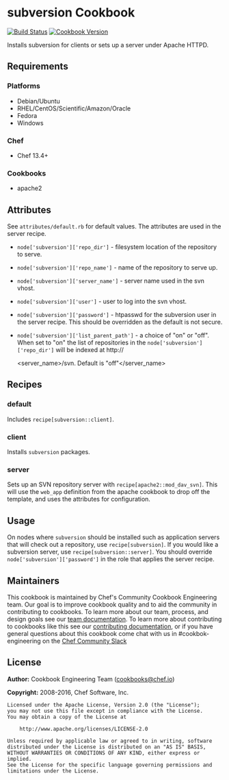 # subversion Cookbook

[![Build Status](https://travis-ci.org/chef-cookbooks/subversion.svg?branch=master)](http://travis-ci.org/chef-cookbooks/subversion) [![Cookbook Version](https://img.shields.io/cookbook/v/subversion.svg)](https://supermarket.chef.io/cookbooks/subversion)

Installs subversion for clients or sets up a server under Apache HTTPD.

## Requirements

### Platforms

- Debian/Ubuntu
- RHEL/CentOS/Scientific/Amazon/Oracle
- Fedora
- Windows

### Chef

- Chef 13.4+

### Cookbooks

- apache2

## Attributes

See `attributes/default.rb` for default values. The attributes are used in the server recipe.

- `node['subversion']['repo_dir']` - filesystem location of the repository to serve.
- `node['subversion']['repo_name']` - name of the repository to serve up.
- `node['subversion']['server_name']` - server name used in the svn vhost.
- `node['subversion']['user']` - user to log into the svn vhost.
- `node['subversion']['password']` - htpasswd for the subversion user in the server recipe. This should be overridden as the default is not secure.
- `node['subversion']['list_parent_path']` - a choice of "on" or "off". When set to "on" the list of repositories in the `node['subversion']['repo_dir']` will be indexed at http://

  <server_name>/svn.  Default is "off"</server_name>

## Recipes

### default

Includes `recipe[subversion::client]`.

### client

Installs `subversion` packages.

### server

Sets up an SVN repository server with `recipe[apache2::mod_dav_svn]`. This will use the `web_app` definition from the apache cookbook to drop off the template, and uses the attributes for configuration.

## Usage

On nodes where `subversion` should be installed such as application servers that will check out a repository, use `recipe[subversion]`. If you would like a subversion server, use `recipe[subversion::server]`. You should override `node['subversion']['password']` in the role that applies the server recipe.

## Maintainers

This cookbook is maintained by Chef's Community Cookbook Engineering team. Our goal is to improve cookbook quality and to aid the community in contributing to cookbooks. To learn more about our team, process, and design goals see our [team documentation](https://github.com/chef-cookbooks/community_cookbook_documentation/blob/master/COOKBOOK_TEAM.MD). To learn more about contributing to cookbooks like this see our [contributing documentation](https://github.com/chef-cookbooks/community_cookbook_documentation/blob/master/CONTRIBUTING.MD), or if you have general questions about this cookbook come chat with us in #cookbok-engineering on the [Chef Community Slack](http://community-slack.chef.io/)

## License

**Author:** Cookbook Engineering Team ([cookbooks@chef.io](mailto:cookbooks@chef.io))

**Copyright:** 2008-2016, Chef Software, Inc.

```
Licensed under the Apache License, Version 2.0 (the "License");
you may not use this file except in compliance with the License.
You may obtain a copy of the License at

    http://www.apache.org/licenses/LICENSE-2.0

Unless required by applicable law or agreed to in writing, software
distributed under the License is distributed on an "AS IS" BASIS,
WITHOUT WARRANTIES OR CONDITIONS OF ANY KIND, either express or implied.
See the License for the specific language governing permissions and
limitations under the License.
```
